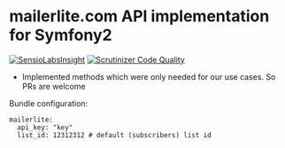 mailerlite.com API implementation for Symfony2
==============================================

[![SensioLabsInsight](https://insight.sensiolabs.com/projects/19c10f0e-b67f-43d5-a192-64673c4bdb5f/mini.png)](https://insight.sensiolabs.com/projects/19c10f0e-b67f-43d5-a192-64673c4bdb5f)
[![Scrutinizer Code Quality](https://scrutinizer-ci.com/g/nebijokit/MailerliteBundle/badges/quality-score.png?b=master)](https://scrutinizer-ci.com/g/nebijokit/MailerliteBundle/?branch=master)


- Implemented methods which were only needed for our use cases. So PRs are welcome

Bundle configuration:
```
mailerlite:
  api_key: "key"
  list_id: 12312312 # default (subscribers) list id
 ```
